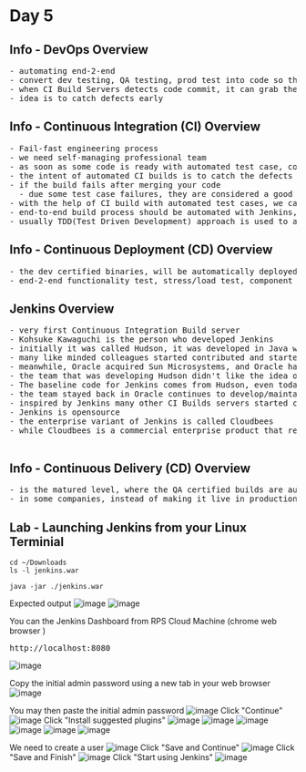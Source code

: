 # Day 5

## Info - DevOps Overview
<pre>
- automating end-2-end 
- convert dev testing, QA testing, prod test into code so that the code can be pused into version control
- when CI Build Servers detects code commit, it can grab the latest code and trigger automated builds that includes automated test cases
- idea is to catch defects early
</pre>  

## Info - Continuous Integration (CI) Overview
<pre>
- Fail-fast engineering process
- we need self-managing professional team
- as soon as some code is ready with automated test case, code code will merged with dev branch several times a time
- the intent of automated CI builds is to catch the defects early, if possible during the development cycle itself
- if the build fails after merging your code
  - due some test case failures, they are considered a good
- with the help of CI build with automated test cases, we can release the product frequently with confidence
- end-to-end build process should be automated with Jenkins, TeamCity, bamboo, etc.,
- usually TDD(Test Driven Development) approach is used to automated test and develop features and fix bugs
</pre>

## Info - Continuous Deployment (CD) Overview
<pre>
- the dev certified binaries, will be automatically deployed onto QA environments for further automated tests
- end-2-end functionality test, stress/load test, component test, performance test everything will be automated using BDD
</pre>

## Jenkins Overview
<pre>
- very first Continuous Integration Build server 
- Kohsuke Kawaguchi is the person who developed Jenkins
- initially it was called Hudson, it was developed in Java while he was working for Sun Microsystems
- many like minded colleagues started contributed and started using Hudson for automating Build within Sun Microsystems
- meanwhile, Oracle acquired Sun Microsystems, and Oracle had some proposals to make Hudson a commercial product
- the team that was developing Hudson didn't like the idea of Oracle making the producat a commercial one, hence most of the team members including Kohsuke Kawaguchi had quit Oracle and Kohsuke Kawaguchi founded a company called Cloudbees forking the Hudson branch into a new branch called Jenkins
- The baseline code for Jenkins comes from Hudson, even today in some of the logs you could see the Hudson word appearing
- the team stayed back in Oracle continues to develop/maintain the Hudson product, but Jenkins is the most popular CI Build server even today
- inspired by Jenkins many other CI Builds servers started coming up which includes TeamCity, Bamboo, Circle City, TFS, etc.,
- Jenkins is opensource
- the enterprise variant of Jenkins is called Cloudbees
- while Cloudbees is a commercial enterprise product that requires license, but functionally it resembles Jenkins
  
</pre>

## Info - Continuous Delivery (CD) Overview
<pre>
- is the matured level, where the QA certified builds are automatically deployed to live production environment
- in some companies, instead of making it live in production, they are deployed into pre-prod environment for further testing before it can be made live in production
</pre>

## Lab - Launching Jenkins from your Linux Terminial
```
cd ~/Downloads
ls -l jenkins.war

java -jar ./jenkins.war
```

Expected output
![image](https://github.com/user-attachments/assets/8a00b093-0881-4fc6-8ad1-04a4077c4040)
![image](https://github.com/user-attachments/assets/e29ce98b-edbd-498d-b0c0-219c464e84da)

You can the Jenkins Dashboard from RPS Cloud Machine (chrome web browser )
<pre>
http://localhost:8080  
</pre>
![image](https://github.com/user-attachments/assets/0d116ec1-0c42-42a7-b0c6-2db69d0dd92b)
                                                                                                      
Copy the initial admin password using a new tab in your web browser
![image](https://github.com/user-attachments/assets/64337c3d-d87e-4c89-9448-f681709a6206)

You may then paste the initial admin password
![image](https://github.com/user-attachments/assets/83b231e4-cd6d-44f4-b22f-c112f79b8763)
Click "Continue"
![image](https://github.com/user-attachments/assets/8d345541-015a-4668-b729-d3d2e33817ca)
Click "Install suggested plugins"
![image](https://github.com/user-attachments/assets/de67d567-d536-458a-af36-92b347e21925)
![image](https://github.com/user-attachments/assets/9795974d-4e52-4b07-9e74-1d9eda81ca65)
![image](https://github.com/user-attachments/assets/de7742cf-470e-4040-9418-18666e7e670c)
![image](https://github.com/user-attachments/assets/a60909ab-a0e8-41c4-b086-c8f0df2cb534)
![image](https://github.com/user-attachments/assets/8b88cddc-4604-4858-9505-7679b285a167)
![image](https://github.com/user-attachments/assets/1cd6c842-f5fd-4d43-86cf-6485cf3fbf04)

We need to create a user
![image](https://github.com/user-attachments/assets/e2381636-05c2-498d-b4f8-b30cc1f8f8f9)
Click "Save and Continue"
![image](https://github.com/user-attachments/assets/c3aefdd5-4f54-405d-ae83-494e88198e78)
Click "Save and Finish"
![image](https://github.com/user-attachments/assets/6d651028-7d7f-44c7-9b57-55381f87e322)
Click "Start using Jenkins"
![image](https://github.com/user-attachments/assets/ca45fc35-d060-42b4-bdb8-6a502f0a03ed)



